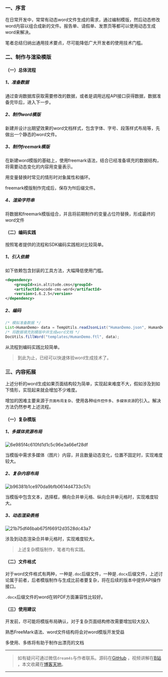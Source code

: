 ### 一、序言

在日常开发中，常常有动态word文件生成的需求，通过编制模版，然后动态修改word内容以组合成新的文件。报告单、请假单、发票页等都可以使用动态生成word来解决。

笔者总结归纳出通用技术要点，尽可能降低广大开发者的使用技术门槛。

### 二、制作与渲染模版

#### （一）总体流程

##### 1、准备数据

通过查询数据库获取需要修改的数据，或者是调用远程API接口获得数据，数据准备完毕后，进入下一步。

##### 2、制作word模版

新建并设计出期望效果的word文档样式，包含字体、字号、段落样式布局等，先做出一个静态的word文件。

##### 3、制作freemark模版

在新建word模版的基础上，使用freemark语法，结合已经准备填充的数据结构，将需要动态变化的内容用变量表示。

用变量替换时常见的情形时对象属性和循环。

freemark模版制作完成后，保存为ftl后缀文件。

##### 4、渲染字符串

将数据和freemark模版组合，并且将前期制作的变量占位符替换，形成最终的word文件

#### （二）编码实践

按照笔者提供的流程和SDK编码实践相对比较简单。

##### 1、引入依赖

如下依赖包含封装的工具方法，大幅降低使用门槛。

```xml
<dependency>
    <groupId>xin.altitude.cms</groupId>
    <artifactId>ucode-cms-word</artifactId>
    <version>1.6.2.5</version>
</dependency>
```

##### 2、编码

```java
/* 模拟准备数据 */
List<HumanDemo> data = TempUtils.readJsonList("HumanDemo.json", HumanDemo.class);
/* 将数据填充到模版中并生成word文档 */
DocUtils.fillWord("templates/HumanDemo.ftl", data);
```

从流程到编码实践比较简单。

>   到此为止，已经可以快速体验word生成技术了。

### 三、内容拓展

上述分析的word生成如果页面结构较为简单，实现起来难度不大，假如涉及到如下情形，实现起来就会增加不少难度。

增加的困难主要来源于`页面布局复杂`、使用各种`组件控件多`、`多媒体资源`的引入。解决方法仍然参考上述流程。

#### （一）复杂模版

##### 1、多媒体资源布局

![6e985f4c610fd1d1c5c96e3a66ef28df](https://www.altitude.xin/typora/6e985f4c610fd1d1c5c96e3a66ef28df.png)

当模版中需求多媒体（图片）内容，并且数量动态变化，位置不固定时，实现难度较大。

##### 2、复杂内容布局

![b96381b1ce970da9bfb0614d4733c57c](https://www.altitude.xin/typora/b96381b1ce970da9bfb0614d4733c57c.png)

当模版中包含文本，选择框，横向合并单元格、纵向合并单元格时，实现难度较大。

##### 3、动态渲染表格

![21b75df46bab675f66912d3528dc43a7](https://www.altitude.xin/typora/21b75df46bab675f66912d3528dc43a7.png)

涉及到动态渲染合并单元格时，实现难度较大。

>   上述复杂模版制作，笔者均有实践。

#### （二）文件格式

对于word文件格式有两种，一种是`.doc`后缀文件，一种是`.docx`后缀文件，上述讨论属于前者，后者模版制作与生成比前者要复杂，将在后续的版本中提供API操作接口。

`.docx`后缀文件的word在转PDF方面兼容性比较好。

#### （三）使用建议

开发前，尽可能将模版布局确认，对于复杂页面结构修改需要增加较大投入

熟悉FreeMark语法、word文件结构将会对word模版开发受益

多使用、多练将有助于制作出漂亮的文档


---
> 如有疑问可通过微信`dream4s`与作者联系。源码在[GitHub](https://gitee.com/decsa) ，视频讲解在[B站](https://space.bilibili.com/1936685014) ，本文收藏在[博客天地](http://www.altitude.xin)。
---
